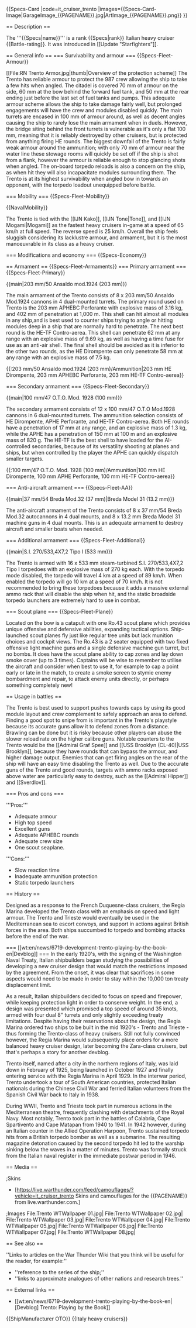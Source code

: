 {{Specs-Card
|code=it_cruiser_trento
|images={{Specs-Card-Image|GarageImage_{{PAGENAME}}.jpg|ArtImage_{{PAGENAME}}.png}}
}}

== Description ==
<!-- ''In the first part of the description, cover the history of the ship's creation and military application. In the second part, tell the reader about using this ship in the game. Add a screenshot: if a beginner player has a hard time remembering vehicles by name, a picture will help them identify the ship in question.'' -->
The '''{{Specs|name}}''' is a rank {{Specs|rank}} Italian heavy cruiser {{Battle-rating}}. It was introduced in [[Update "Starfighters"]].

== General info ==
=== Survivability and armour ===
{{Specs-Fleet-Armour}}
<!-- ''Talk about the vehicle's armour. Note the most well-defended and most vulnerable zones, e.g. the ammo magazine. Evaluate the composition of components and assemblies responsible for movement and manoeuvrability. Evaluate the survivability of the primary and secondary armaments separately. Don't forget to mention the size of the crew, which plays an important role in fleet mechanics. Save tips on preserving survivability for the "Usage in battles" section. If necessary, use a graphical template to show the most well-protected or most vulnerable points in the armour.'' -->
[[File:RN Trento Armor.jpg|thumb|Overview of the protection scheme]]
The Trento has reliable armour to protect the 987 crew allowing the ship to take a few hits when angled. The citadel is covered 70 mm of armour on the side, 60 mm at the bow behind the forward fuel tank, and 50 mm at the rear ending just before the last set of fuel tanks and pumps. This adequate armour scheme allows the ship to take damage fairly well, but prolonged engagements will have the crew and modules disabled quickly. The main turrets are encased in 100 mm of armour around, as well as decent angles causing the ship to rarely lose the main armament when in duels. However, the bridge siting behind the front turrets is vulnerable as it's only a flat 100 mm, meaning that it is reliably destroyed by other cruisers, but is protected from anything firing HE rounds. The biggest downfall of the Trento is fairly weak armour around the ammunition; with only 70 mm of armour near the water line these stowage rooms will quickly be set off if the ship is shot from a flank, however the armour is reliable enough to stop glancing shots when angled. The on-board torpedo reloads is also a concern on the ship, as when hit they will also incapacitate modules surrounding them. The Trento is at its highest survivability when angled bow in towards an opponent, with the torpedo loadout unequipped before battle.

=== Mobility ===
{{Specs-Fleet-Mobility}}
<!-- ''Write about the ship's mobility. Evaluate its power and manoeuvrability, rudder rerouting speed, stopping speed at full tilt, with its maximum forward and reverse speed.'' -->

{{NavalMobility}}

The Trento is tied with the [[IJN Kako]], [[IJN Tone|Tone]], and [[IJN Mogami|Mogami]] as the fastest heavy cruisers in-game at a speed of 65 km/h at full speed. The reverse speed is 25 km/h. Overall the ship feels sluggish considering its lacklustre armour, and armament, but it is the most manoeuvrable in its class as a heavy cruiser.

=== Modifications and economy ===
{{Specs-Economy}}

== Armament ==
{{Specs-Fleet-Armaments}}
=== Primary armament ===
{{Specs-Fleet-Primary}}
<!-- ''Provide information about the characteristics of the primary armament. Evaluate their efficacy in battle based on their reload speed, ballistics and the capacity of their shells. Add a link to the main article about the weapon: <code><nowiki>{{main|Weapon name (calibre)}}</nowiki></code>. Broadly describe the ammunition available for the primary armament, and provide recommendations on how to use it and which ammunition to choose.'' -->
{{main|203 mm/50 Ansaldo mod.1924 (203 mm)}}

The main armament of the Trento consists of 8 x 203 mm/50 Ansaldo Mod.1924 cannons in 4 dual-mounted turrets. The primary round used on Trento is the 203 mm APHEBC Perforante with explosive mass of 3.16 kg, and 402 mm of penetration at 1,000 m. This shell can hit almost all modules in any ship,and is best used to counter ships trying to angle or hitting modules deep in a ship that are normally hard to penetrate. The next best round is the HE-TF Contro-aerea. This shell can penetrate 62 mm at any range with an explosive mass of 9.69 kg, as well as having a time fuse for use as an anti-air shell. The final shell should be avoided as it is inferior to the other two rounds, as the HE Dirompente can only penetrate 58 mm at any range with an explosive mass of 7.5 kg.

{{:203 mm/50 Ansaldo mod.1924 (203 mm)/Ammunition|203 mm HE Dirompente, 203 mm APHEBC Perforante, 203 mm HE-TF Contro-aerea}}

=== Secondary armament ===
{{Specs-Fleet-Secondary}}
<!-- ''Some ships are fitted with weapons of various calibres. Secondary armaments are defined as weapons chosen with the control <code>Select secondary weapon</code>. Evaluate the secondary armaments and give advice on how to use them. Describe the ammunition available for the secondary armament. Provide recommendations on how to use them and which ammunition to choose. Remember that any anti-air armament, even heavy calibre weapons, belong in the next section. If there is no secondary armament, remove this section.'' -->
{{main|100 mm/47 O.T.O. Mod. 1928 (100 mm)}}

The secondary armament consists of 12 x 100 mm/47 O.T.O Mod.1928 cannons in 6 dual-mounted turrets. The ammunition selection consists of HE Dirompente, APHE Perforante, and HE-TF Contro-aerea. Both HE rounds have a penetration of 17 mm at any range, and an explosive mass of 1.3 kg, while the APHE has a penetration of 150 mm at 100 m and an explosive mass of 820 g. The HE-TF is the best shell to have loaded for the AI-controlled secondaries, because of its versatility shooting at planes and ships, but when controlled by the player the APHE can quickly dispatch smaller targets.

{{:100 mm/47 O.T.O. Mod. 1928 (100 mm)/Ammunition|100 mm HE Dirompente, 100 mm APHE Perforante, 100 mm HE-TF Contro-aerea}}

=== Anti-aircraft armament ===
{{Specs-Fleet-AA}}
<!-- ''An important part of the ship's armament responsible for air defence. Anti-aircraft armament is defined by the weapon chosen with the control <code>Select anti-aircraft weapons</code>. Talk about the ship's anti-air cannons and machine guns, the number of guns and their positions, their effective range, and about their overall effectiveness – including against surface targets. If there are no anti-aircraft armaments, remove this section.'' -->
{{main|37 mm/54 Breda Mod.32 (37 mm)|Breda Model 31 (13.2 mm)}}

The anti-aircraft armament of the Trento consists of 8 x 37 mm/54 Breda Mod.32 autocannons in 4 dual mounts, and 8 x 13.2 mm Breda Model 31 machine guns in 4 dual mounts. This is an adequate armament to destroy aircraft and smaller boats when needed.

=== Additional armament ===
{{Specs-Fleet-Additional}}
<!-- ''Describe the available additional armaments of the ship: depth charges, mines, torpedoes. Talk about their positions, available ammunition and launch features such as dead zones of torpedoes. If there is no additional armament, remove this section.'' -->
{{main|S.I. 270/533,4X7,2 Tipo I (533 mm)}}

The Trento is armed with 16 x 533 mm steam-turbined S.I. 270/533,4X7,2 Tipo I torpedoes with an explosive mass of 270 kg each. With the torpedo mode disabled, the torpedo will travel 4 km at a speed of 89 km/h. When enabled the torpedo will go 10 km at a speed of 70 km/h. It is not recommended to bring these torpedoes because it adds a massive external ammo rack that will disable the ship when hit, and the static broadside torpedo launchers are extremely hard to use in combat.

=== Scout plane ===
{{Specs-Fleet-Plane}}

Located on the bow is a catapult with one Ro.43 scout plane which provides unique offensive and defensive abilities, expanding tactical options. Ship-launched scout planes fly just like regular tree units but lack munition choices and cockpit views. The Ro.43 is a 2 seater equipped with two fixed offensive light machine guns and a single defensive machine gun turret, but no bombs. It does have the scout plane ability to cap zones and lay down smoke cover (up to 3 times). Captains will be wise to remember to utilise the aircraft and consider when best to use it, for example to cap a point early or late in the match, to create a smoke screen to stymie enemy bombardment and repair, to attack enemy units directly, or perhaps something completely new!

== Usage in battles ==
<!-- ''Describe the technique of using this ship, the characteristics of her use in a team and tips on strategy. Abstain from writing an entire guide – don't try to provide a single point of view, but give the reader food for thought. Talk about the most dangerous opponents for this vehicle and provide recommendations on fighting them. If necessary, note the specifics of playing with this vehicle in various modes (AB, RB, SB).'' -->
The Trento is best used to support pushes towards caps by using its good module layout and crew complement to safely approach an area to defend. Finding a good spot to snipe from is important in the Trento's playstyle because its accurate guns allow it to defend zones from a distance. Brawling can be done but it is risky because other players can abuse the slower reload rate on the higher calibre guns. Notable counters to the Trento would be the [[Admiral Graf Spee]] and [[USS Brooklyn (CL-40)|USS Brooklyn]], because they have rounds that can bypass the armour, and higher damage output. Enemies that can get firing angles on the rear of the ship will have an easy time disabling the Trento as well. Due to the accurate guns of the Trento and good rounds, targets with ammo racks exposed above water are particularly easy to destroy, such as the [[Admiral Hipper]] and [[Sverdlov]].

=== Pros and cons ===
<!-- ''Summarise and briefly evaluate the vehicle in terms of its characteristics and combat effectiveness. Mark its pros and cons in the bulleted list. Try not to use more than 6 points for each of the characteristics. Avoid using categorical definitions such as "bad", "good" and the like - use substitutions with softer forms such as "inadequate" and "effective".'' -->

'''Pros:'''

* Adequate armour
* High top speed
* Excellent guns
* Adequate APHEBC rounds
* Adequate crew size
* One scout seaplane.

'''Cons:'''

* Slow reaction time
* Inadequate ammunition protection
* Static torpedo launchers

== History ==
<!-- ''Describe the history of the creation and combat usage of the ship in more detail than in the introduction. If the historical reference turns out to be too long, take it to a separate article, taking a link to the article about the ship and adding a block "/History" (example: <nowiki>https://wiki.warthunder.com/(Ship-name)/History</nowiki>) and add a link to it here using the <code>main</code> template. Be sure to reference text and sources by using <code><nowiki><ref></ref></nowiki></code>, as well as adding them at the end of the article with <code><nowiki><references /></nowiki></code>. This section may also include the ship's dev blog entry (if applicable) and the in-game encyclopedia description (under <code><nowiki>=== In-game description ===</nowiki></code>, also if applicable).'' -->
Designed as a response to the French Duquesne-class cruisers, the Regia Marina developed the Trento class with an emphasis on speed and light armour. The Trento and Trieste would eventually be used in the Mediterranean sea to escort convoys, and support in actions against British forces in the area. Both ships succumbed to torpedo and bombing attacks before the end of the war.

=== [[wt:en/news/6719-development-trento-playing-by-the-book-en|Devblog]] ===
In the early 1920's, with the signing of the Washington Naval Treaty, Italian shipbuilders began studying the possibilities of developing a new cruiser design that would match the restrictions imposed by the agreement. From the onset, it was clear that sacrifices in some aspects would need to be made in order to stay within the 10,000 ton treaty displacement limit.

As a result, Italian shipbuilders decided to focus on speed and firepower, while keeping protection light in order to conserve weight. In the end, a design was presented which promised a top speed of around 35 knots, armed with four dual 8" turrets and only slightly exceeding treaty limitations. Despite having their reservations about the design, the Regia Marina ordered two ships to be built in the mid 1920's - Trento and Trieste - thus forming the Trento-class of heavy cruisers. Still not fully convinced however, the Regia Marina would subsequently place orders for a more balanced heavy cruiser design, later becoming the Zara-class cruisers, but that's perhaps a story for another devblog.

Trento itself, named after a city in the northern regions of Italy, was laid down in February of 1925, being launched in October 1927 and finally entering service with the Regia Marina in April 1929. In the interwar period, Trento undertook a tour of South American countries, protected Italian nationals during the Chinese Civil War and ferried Italian volunteers from the Spanish Civil War back to Italy in 1938.

During WWII, Trento and Trieste took part in numerous actions in the Mediterranean theatre, frequently clashing with detachments of the Royal Navy. Most notably, Trento took part in the battles of Calabria, Cape Spartivento and Cape Matapan from 1940 to 1941. In 1942 however, during an Italian counter in the Allied Operation Harpoon, Trento sustained torpedo hits from a British torpedo bomber as well as a submarine. The resulting magazine detonation caused by the second torpedo hit led to the warship sinking below the waves in a matter of minutes. Trento was formally struck from the Italian naval register in the immediate postwar period in 1946.

== Media ==
<!-- ''Excellent additions to the article would be video guides, screenshots from the game, and photos.'' -->

;Skins
* [https://live.warthunder.com/feed/camouflages/?vehicle=it_cruiser_trento Skins and camouflages for the {{PAGENAME}} from live.warthunder.com.]

;Images
<gallery mode="packed-hover" heights="150">
File:Trento WTWallpaper 01.jpg|
File:Trento WTWallpaper 02.jpg|
File:Trento WTWallpaper 03.jpg|
File:Trento WTWallpaper 04.jpg|
File:Trento WTWallpaper 05.jpg|
File:Trento WTWallpaper 06.jpg|
File:Trento WTWallpaper 07.jpg|
File:Trento WTWallpaper 08.jpg|
</gallery>

== See also ==
<!-- ''Links to articles on the War Thunder Wiki that you think will be useful for the reader, for example:''
* ''reference to the series of the ship;''
* ''links to approximate analogues of other nations and research trees.'' -->
''Links to articles on the War Thunder Wiki that you think will be useful for the reader, for example:''
* ''reference to the series of the ship;''
* ''links to approximate analogues of other nations and research trees.''

== External links ==
<!-- ''Paste links to sources and external resources, such as:''
* ''topic on the official game forum;''
* ''other literature.'' -->

* [[wt:en/news/6719-development-trento-playing-by-the-book-en|[Devblog] Trento: Playing by the Book]]

{{ShipManufacturer OTO}}
{{Italy heavy cruisers}}